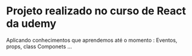 # Projeto realizado no curso de React da udemy 

Aplicando conhecimentos que aprendemos até o momento : Eventos, props, class Componets ...


